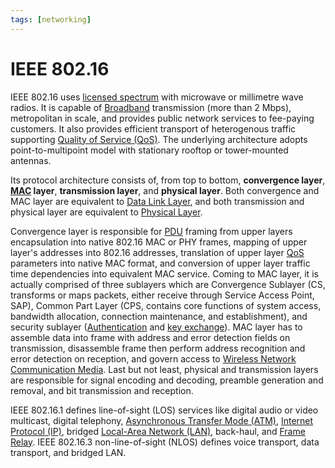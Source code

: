 ```yaml
---
tags: [networking]
---
```


# IEEE 802.16

IEEE 802.16 uses [licensed spectrum](202302161842.md) with microwave or
millimetre wave radios. It is capable of [Broadband](202208311155.md)
transmission (more than 2 Mbps), metropolitan in scale, and provides public
network services to fee-paying customers. It also provides efficient transport
of heterogenous traffic supporting [Quality of Service (QoS)](202209282057.md).
The underlying architecture adopts point-to-multipoint model with stationary
rooftop or tower-mounted antennas.

Its protocol architecture consists of, from top to bottom, **convergence
layer**, **[MAC](202303301623.md) layer**, **transmission layer**, and
**physical layer**. Both convergence and MAC layer are equivalent to [Data Link Layer](202206131651.md),
and both transmission and physical layer are equivalent to [Physical Layer](202206131647.md).

Convergence layer is responsible for [PDU](202206131643.md) framing from upper
layers encapsulation into native 802.16 MAC or PHY frames, mapping of upper
layer's addresses into 802.16 addresses, translation of upper layer
[QoS](202209282057.md) parameters into native MAC format, and conversion of
upper layer traffic time dependencies into equivalent MAC service. Coming to MAC
layer, it is actually comprised of three sublayers which are Convergence
Sublayer (CS, transforms or maps packets, either receive through Service Access
Point, SAP), Common Part Layer (CPS, contains core functions of system access,
bandwidth allocation, connection maintenance, and establishment), and security
sublayer ([Authentication](202210022151.md) and [key exchange](202209012218.md)).
MAC layer has to assemble data into frame with address and error detection
fields on transmission, disassemble frame then perform address recognition and
error detection on reception, and govern access to [Wireless Network Communication Media](202302161842.md).
Last but not least, physical and transmission layers are responsible for signal
encoding and decoding, preamble generation and removal, and bit transmission and
reception.

IEEE 802.16.1 defines line-of-sight (LOS) services like digital audio or video
multicast, digital telephony, [Asynchronous Transfer Mode (ATM)](202209221012.md),
[Internet Protocol (IP)](202206151223.md), bridged [Local-Area Network (LAN)](202207051554.md),
back-haul, and [Frame Relay](202208291308.md). IEEE 802.16.3 non-line-of-sight
(NLOS) defines voice transport, data transport, and bridged LAN.
